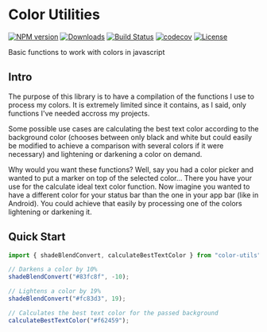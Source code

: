 # Color Utilities

[![NPM version][npm-image]][npm-url]
[![Downloads][downloads-image]][npm-url]
[![Build Status](https://travis-ci.com/mrnkr/color-utils.svg?branch=master)](https://travis-ci.com/mrnkr/color-utils)
[![codecov](https://codecov.io/gh/mrnkr/color-utils/branch/master/graph/badge.svg)](https://codecov.io/gh/mrnkr/color-utils)
[![License][license]][npm-url]

[npm-image]:http://img.shields.io/npm/v/dead-simple-color-utils.svg
[npm-url]:https://npmjs.org/package/dead-simple-color-utils
[downloads-image]:http://img.shields.io/npm/dm/dead-simple-color-utils.svg
[license]:https://img.shields.io/github/license/mrnkr/color-utils

Basic functions to work with colors in javascript

## Intro

The purpose of this library is to have a compilation of the functions I use to process my colors. It is extremely limited since it contains, as I said, only functions I've needed accross my projects.

Some possible use cases are calculating the best text color according to the background color (chooses between only black and white but could easily be modified to achieve a comparison with several colors if it were necessary) and lightening or darkening a color on demand.

Why would you want these functions? Well, say you had a color picker and wanted to put a marker on top of the selected color... There you have your use for the calculate ideal text color function. Now imagine you wanted to have a different color for your status bar than the one in your app bar (like in Android). You could achieve that easily by processing one of the colors lightening or darkening it.

## Quick Start

```javascript
import { shadeBlendConvert, calculateBestTextColor } from "color-utils";

// Darkens a color by 10%
shadeBlendConvert("#83fc8f", -10);

// Lightens a color by 19%
shadeBlendConvert("#fc83d3", 19);

// Calculates the best text color for the passed background
calculateBestTextColor("#f62459");
```
